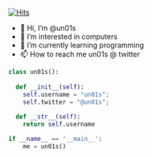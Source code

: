 [![Hits](https://hits.seeyoufarm.com/api/count/incr/badge.svg?url=https%3A%2F%2Fgithub.com%2Fun01s&count_bg=%2379C83D&title_bg=%23555555&icon=&icon_color=%23E7E7E7&title=visitors&edge_flat=false)](https://hits.seeyoufarm.com)

- 👋 Hi, I’m @un01s
- 👀 I’m interested in computers
- 🌱 I’m currently learning programming
- 📫 How to reach me un01s @ twitter

<!---
un01s/un01s is a ✨ special ✨ repository because its `README.md` (this file) appears on your GitHub profile.
You can click the Preview link to take a look at your changes.
--->

```python
class un01s():
    
  def __init__(self):
    self.username = "un01s";
    self.twitter = "@un01s";
    
  def __str__(self):
    return self.username

if __name__ == '__main__':
    me = un01s()
```

